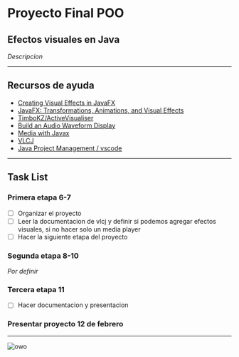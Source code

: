 # Proyecto Final POO

## Efectos visuales en Java

*Descripcion*

---
## Recursos de ayuda
- [Creating Visual Effects in JavaFX](https://docs.oracle.com/javafx/2/visual_effects/jfxpub-visual_effects.htm)
- [JavaFX: Transformations, Animations, and Visual Effects](https://docs.oracle.com/javase/8/javafx/visual-effects-tutorial/effect-types.htm)
- [TimboKZ/ActiveVisualiser](https://github.com/TimboKZ/ActiveVisualiser)
- [Build an Audio Waveform Display](https://web.archive.org/web/20090221151851/http://codeidol.com/java/swing/Audio/Build-an-Audio-Waveform-Display/)
- [Media with Javax](https://www.javatpoint.com/media-with-javafx)
- [VLCJ](https://www.tutorialspoint.com/vlcj/vlcj_overview.htm)
- [Java Project Management / vscode](https://code.visualstudio.com/docs/java/java-project)
---
## Task List
### Primera etapa 6-7
- [ ] Organizar el proyecto
- [ ] Leer la documentacion de vlcj y definir si podemos agregar efectos visuales, si no hacer solo un media player
- [ ] Hacer la siguiente etapa del proyecto
### Segunda etapa 8-10
_Por definir_
### Tercera etapa 11
- [ ] Hacer documentacion y presentacion
### Presentar proyecto 12 de febrero
---

<img src="https://media2.giphy.com/media/HACWkf6IrkywE/giphy.gif" 
     alt="owo"
/>
